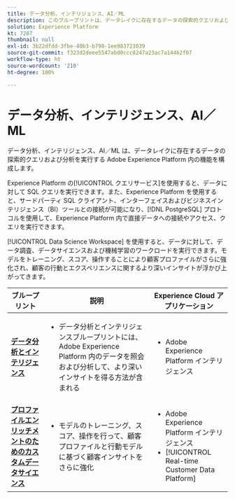 ```yaml
---
title: データ分析、インテリジェンス、AI／ML
description: このブループリントは、データレイクに存在するデータの探索的クエリおよび分析を実行する Adobe Experience Platform 内の機能を示します。
solution: Experience Platform
kt: 7207
thumbnail: null
exl-id: 3b22dfdd-3fbe-40b3-b798-1ee983723039
source-git-commit: f323d2deee5547abd0ccc8247a23ac7a144b2f07
workflow-type: ht
source-wordcount: '210'
ht-degree: 100%

---
```


# データ分析、インテリジェンス、AI／ML

データ分析、インテリジェンス、AI／ML は、データレイクに存在するデータの探索的クエリおよび分析を実行する Adobe Experience Platform 内の機能を構成します。

Experience Platform の[!UICONTROL クエリサービス]を使用すると、データに対して SQL クエリを実行できます。また、Experience Platform を使用すると、サードパーティ SQL クライアント、インターフェイスおよびビジネスインテリジェンス（BI）ツールとの接続が可能になり、[!DNL PostgreSQL] プロトコルを使用して、Experience Platform 内で直接データへの接続やアクセス、クエリを実行できます。

[!UICONTROL Data Science Workspace] を使用すると、データに対して、データ調査、データサイエンスおよび機械学習のワークロードを実行できます。モデルをトレーニング、スコア、操作することにより顧客プロファイルがさらに強化され、顧客の行動とエクスペリエンスに関するより深いインサイトが浮かび上がってきます。

| ブループリント | 説明 | Experience Cloud アプリケーション |
|---|---|---|
| **[データ分析とインテリジェンス](analysis.md)** | <ul><li>データ分析とインテリジェンスブループリントには、Adobe Experience Platform 内のデータを照会および分析して、より深いインサイトを得る方法が含まれる</ul></li> | <ul><li> Adobe Experience Platform インテリジェンス</ul></li> |
| **[プロファイルエンリッチメントのためのカスタムデータサイエンス](data-science.md)** | <ul><li>モデルのトレーニング、スコア、操作を行って、顧客プロファイルと行動モデルに基づく顧客インサイトをさらに強化</li></ul> | <ul><li>Adobe Experience Platform インテリジェンス</li><li> [!UICONTROL Real-time Customer Data Platform]</li></ul> |

